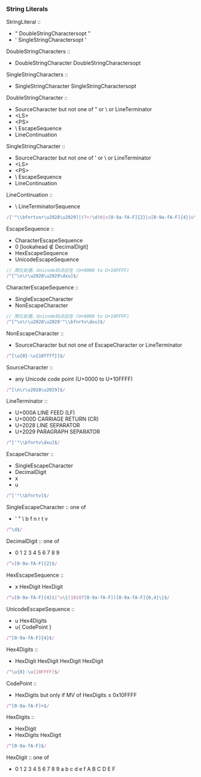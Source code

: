 ### String Literals

StringLiteral ::
  - " DoubleStringCharactersopt "
  - ' SingleStringCharactersopt '

DoubleStringCharacters ::
  - DoubleStringCharacter DoubleStringCharactersopt

SingleStringCharacters ::
  - SingleStringCharacter SingleStringCharactersopt

DoubleStringCharacter ::
  - SourceCharacter but not one of " or \ or LineTerminator
  - \<LS\> 
  - \<PS\> 
  - \ EscapeSequence
  - LineContinuation

SingleStringCharacter ::
  - SourceCharacter but not one of ' or \ or LineTerminator
  - \<LS\>
  - \<PS\>
  - \ EscapeSequence
  - LineContinuation

LineContinuation ::
  - \ LineTerminatorSequence

```js
/['"\\bfnrtvnr\u2028\u2029]|(?<!\d)0|x[0-9a-fA-F]{2}|u[0-9a-fA-F]{4}|u\{(10|0?[0-9a-fA-F])[0-9a-fA-F]{0,4}\}/
```
EscapeSequence ::
  - CharacterEscapeSequence
  - 0 [lookahead ∉ DecimalDigit]
  - HexEscapeSequence
  - UnicodeEscapeSequence

```js
// 简化处理，Unicode码点应在 (U+0000 to U+10FFFF)
/^[^\n\r\u2028\u2029\dxu]$/
```
CharacterEscapeSequence ::
  - SingleEscapeCharacter
  - NonEscapeCharacter

```js
// 简化处理，Unicode码点应在 (U+0000 to U+10FFFF)
/^[^\n\r\u2028\u2029'"\\bfnrtv\dxu]$/
```
NonEscapeCharacter ::
  - SourceCharacter but not one of EscapeCharacter or LineTerminator


```js
/^[\u{0}-\u{10ffff}]$/
```
SourceCharacter ::
  - any Unicode code point (U+0000 to U+10FFFF)


```js
/^[\n\r\u2028\u2029]$/
```
LineTerminator ::
  - <LF> U+000A LINE FEED (LF)
  - <CR> U+000D CARRIAGE RETURN (CR)
  - <LS> U+2028 LINE SEPARATOR
  - <PS> U+2029 PARAGRAPH SEPARATOR


```js
/^['"\\bfnrtv\dxu]$/
```
EscapeCharacter ::
  - SingleEscapeCharacter
  - DecimalDigit
  - x 
  - u

```js
/^['"\\bfnrtv]$/
```
SingleEscapeCharacter :: one of
  - ' " \ b f n r t v


```js
/^\d$/
```
DecimalDigit :: one of
  - 0 1 2 3 4 5 6 7 8 9


```js
/^x[0-9a-fA-F]{2}$/
```
HexEscapeSequence ::
  - x HexDigit HexDigit


```js
/^u[0-9a-fA-F]{4}$|^u\{(10|0?[0-9a-fA-F])[0-9a-fA-F]{0,4}\}$/
```
UnicodeEscapeSequence ::
  - u Hex4Digits
  - u{ CodePoint }


```js
/^[0-9a-fA-F]{4}$/
```
Hex4Digits ::
  - HexDigit HexDigit HexDigit HexDigit


```js
/^\u{0}-\u{10FFFF}$/
```
CodePoint ::
  - HexDigits but only if MV of HexDigits ≤ 0x10FFFF


```js
/^[0-9a-fA-F]+$/
```
HexDigits ::
  - HexDigit
  - HexDigits HexDigit


```js
/^[0-9a-fA-F]$/
```
HexDigit :: one of
  - 0 1 2 3 4 5 6 7 8 9 a b c d e f A B C D E F






